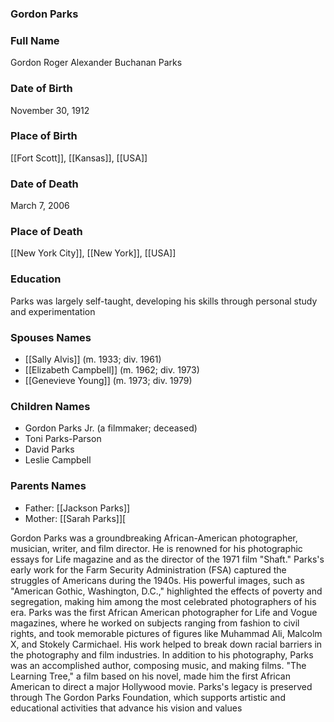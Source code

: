 ### Gordon Parks

### Full Name

Gordon Roger Alexander Buchanan Parks

### Date of Birth

November 30, 1912

### Place of Birth

[[Fort Scott]], [[Kansas]], [[USA]]
### Date of Death

March 7, 2006

### Place of Death

[[New York City]], [[New York]], [[USA]]

### Education

Parks was largely self-taught, developing his skills through personal study and experimentation

### Spouses Names

- [[Sally Alvis]] (m. 1933; div. 1961)
- [[Elizabeth Campbell]] (m. 1962; div. 1973)
- [[Genevieve Young]] (m. 1973; div. 1979)
### Children Names

- Gordon Parks Jr. (a filmmaker; deceased)
- Toni Parks-Parson
- David Parks
- Leslie Campbell

### Parents Names

- Father: [[Jackson Parks]]
- Mother: [[Sarah Parks]][

Gordon Parks was a groundbreaking African-American photographer, musician, writer, and film director. He is renowned for his photographic essays for Life magazine and as the director of the 1971 film "Shaft." Parks's early work for the Farm Security Administration (FSA) captured the struggles of Americans during the 1940s. His powerful images, such as "American Gothic, Washington, D.C.," highlighted the effects of poverty and segregation, making him among the most celebrated photographers of his era. Parks was the first African American photographer for Life and Vogue magazines, where he worked on subjects ranging from fashion to civil rights, and took memorable pictures of figures like Muhammad Ali, Malcolm X, and Stokely Carmichael. His work helped to break down racial barriers in the photography and film industries. In addition to his photography, Parks was an accomplished author, composing music, and making films. "The Learning Tree," a film based on his novel, made him the first African American to direct a major Hollywood movie. Parks's legacy is preserved through The Gordon Parks Foundation, which supports artistic and educational activities that advance his vision and values